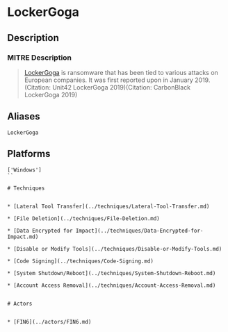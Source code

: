 
# LockerGoga

## Description

### MITRE Description

> [LockerGoga](https://attack.mitre.org/software/S0372) is ransomware that has been tied to various attacks on European companies. It was first reported upon in January 2019.(Citation: Unit42 LockerGoga 2019)(Citation: CarbonBlack LockerGoga 2019)

## Aliases

```
LockerGoga
```

## Platforms

```
['Windows']
``

# Techniques


* [Lateral Tool Transfer](../techniques/Lateral-Tool-Transfer.md)

* [File Deletion](../techniques/File-Deletion.md)
    
* [Data Encrypted for Impact](../techniques/Data-Encrypted-for-Impact.md)
    
* [Disable or Modify Tools](../techniques/Disable-or-Modify-Tools.md)
    
* [Code Signing](../techniques/Code-Signing.md)
    
* [System Shutdown/Reboot](../techniques/System-Shutdown-Reboot.md)
    
* [Account Access Removal](../techniques/Account-Access-Removal.md)
    

# Actors


* [FIN6](../actors/FIN6.md)

